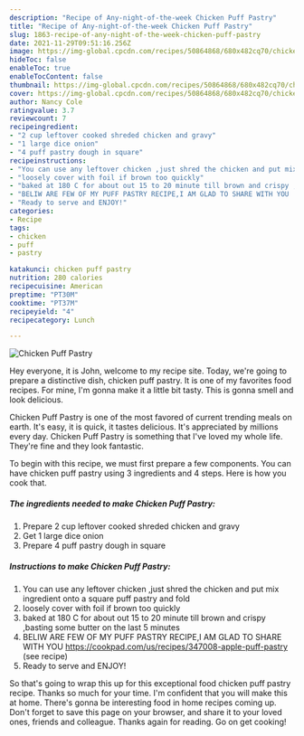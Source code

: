 ```yaml
---
description: "Recipe of Any-night-of-the-week Chicken Puff Pastry"
title: "Recipe of Any-night-of-the-week Chicken Puff Pastry"
slug: 1863-recipe-of-any-night-of-the-week-chicken-puff-pastry
date: 2021-11-29T09:51:16.256Z
image: https://img-global.cpcdn.com/recipes/50864868/680x482cq70/chicken-puff-pastry-recipe-main-photo.jpg
hideToc: false
enableToc: true
enableTocContent: false
thumbnail: https://img-global.cpcdn.com/recipes/50864868/680x482cq70/chicken-puff-pastry-recipe-main-photo.jpg
cover: https://img-global.cpcdn.com/recipes/50864868/680x482cq70/chicken-puff-pastry-recipe-main-photo.jpg
author: Nancy Cole
ratingvalue: 3.7
reviewcount: 7
recipeingredient:
- "2 cup leftover cooked shreded chicken and gravy"
- "1 large dice onion"
- "4 puff pastry dough in square"
recipeinstructions:
- "You can use any leftover chicken ,just shred the chicken and put mix ingredient onto a square puff pastry and fold"
- "loosely cover with foil if brown too quickly"
- "baked at 180 C for about out 15 to 20 minute till brown and crispy ,basting some butter on the last 5 minutes"
- "BELIW ARE FEW OF MY PUFF PASTRY RECIPE,I AM GLAD TO SHARE WITH YOU  https://cookpad.com/us/recipes/347008-apple-puff-pastry           (see recipe)"
- "Ready to serve and ENJOY!"
categories:
- Recipe
tags:
- chicken
- puff
- pastry

katakunci: chicken puff pastry 
nutrition: 280 calories
recipecuisine: American
preptime: "PT30M"
cooktime: "PT37M"
recipeyield: "4"
recipecategory: Lunch

---
```



![Chicken Puff Pastry](https://img-global.cpcdn.com/recipes/50864868/680x482cq70/chicken-puff-pastry-recipe-main-photo.jpg)

Hey everyone, it is John, welcome to my recipe site. Today, we're going to prepare a distinctive dish, chicken puff pastry. It is one of my favorites food recipes. For mine, I'm gonna make it a little bit tasty. This is gonna smell and look delicious.



Chicken Puff Pastry is one of the most favored of current trending meals on earth. It's easy, it is quick, it tastes delicious. It's appreciated by millions every day. Chicken Puff Pastry is something that I've loved my whole life. They're fine and they look fantastic.


To begin with this recipe, we must first prepare a few components. You can have chicken puff pastry using 3 ingredients and 4 steps. Here is how you cook that.

<!--inarticleads1-->

##### The ingredients needed to make Chicken Puff Pastry:

1. Prepare 2 cup leftover cooked shreded chicken and gravy
1. Get 1 large dice onion
1. Prepare 4 puff pastry dough in square




<!--inarticleads2-->

##### Instructions to make Chicken Puff Pastry:

1. You can use any leftover chicken ,just shred the chicken and put mix ingredient onto a square puff pastry and fold
1. loosely cover with foil if brown too quickly
1. baked at 180 C for about out 15 to 20 minute till brown and crispy ,basting some butter on the last 5 minutes
1. BELIW ARE FEW OF MY PUFF PASTRY RECIPE,I AM GLAD TO SHARE WITH YOU  https://cookpad.com/us/recipes/347008-apple-puff-pastry           (see recipe)
1. Ready to serve and ENJOY!



So that's going to wrap this up for this exceptional food chicken puff pastry recipe. Thanks so much for your time. I'm confident that you will make this at home. There's gonna be interesting food in home recipes coming up. Don't forget to save this page on your browser, and share it to your loved ones, friends and colleague. Thanks again for reading. Go on get cooking!
